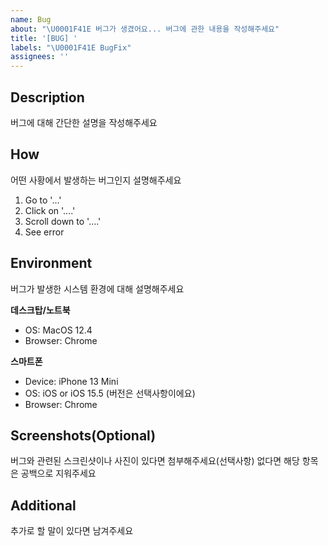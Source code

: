 ```yaml
---
name: Bug
about: "\U0001F41E 버그가 생겼어요... 버그에 관한 내용을 작성해주세요"
title: '[BUG] '
labels: "\U0001F41E BugFix"
assignees: ''
---
```


## Description

버그에 대해 간단한 설명을 작성해주세요

## How

어떤 사황에서 발생하는 버그인지 설명해주세요

1. Go to '...'
2. Click on '....'
3. Scroll down to '....'
4. See error

## Environment

버그가 발생한 시스템 환경에 대해 설명해주세요

**데스크탑/노트북**

- OS: MacOS 12.4
- Browser: Chrome

**스마트폰**

- Device: iPhone 13 Mini
- OS: iOS or iOS 15.5 (버전은 선택사항이에요)
- Browser: Chrome

## Screenshots(Optional)

버그와 관련된 스크린샷이나 사진이 있다면 첨부해주세요(선택사항)
없다면 해당 항목은 공백으로 지워주세요

## Additional

추가로 할 말이 있다면 남겨주세요

<!-- github issue big에있는 내용들임 -->
